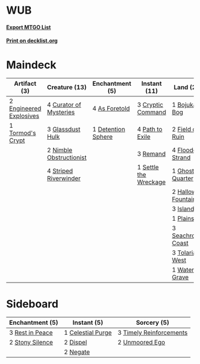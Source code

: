 # WUB

#### [Export MTGO List](../collection/WUB/WUB.txt)
#### [Print on decklist.org](http://decklist.org/?deckmain=4%09Ancestral%20Vision%0A4%09As%20Foretold%0A1%09Bojuka%20Bog%0A3%09Cryptic%20Command%0A4%09Curator%20of%20Mysteries%0A1%09Detention%20Sphere%0A2%09Engineered%20Explosives%0A2%09Field%20of%20Ruin%0A4%09Flooded%20Strand%0A1%09Ghost%20Quarter%0A3%09Glassdust%20Hulk%0A2%09Hallowed%20Fountain%0A3%09Island%0A3%09Living%20End%0A2%09Nimble%20Obstructionist%0A4%09Path%20to%20Exile%0A1%09Plains%0A3%09Remand%0A3%09Seachrome%20Coast%0A1%09Settle%20the%20Wreckage%0A4%09Striped%20Riverwinder%0A3%09Tolaria%20West%0A1%09Tormod's%20Crypt%0A1%09Watery%20Grave&deckside=1%09Celestial%20Purge%0A2%09Dispel%0A2%09Negate%0A3%09Rest%20in%20Peace%0A2%09Stony%20Silence%0A3%09Timely%20Reinforcements%0A2%09Unmoored%20Ego)
# Maindeck

|                                           Artifact (3)                                           |                                          Creature (13)                                           |                                       Enchantment (5)                                       |                                          Instant (11)                                          |                                          Land (21)                                           |                                         Sorcery (7)                                         |
|--------------------------------------------------------------------------------------------------|--------------------------------------------------------------------------------------------------|---------------------------------------------------------------------------------------------|------------------------------------------------------------------------------------------------|----------------------------------------------------------------------------------------------|---------------------------------------------------------------------------------------------|
|2 [Engineered Explosives](http://gatherer.wizards.com/Pages/Card/Details.aspx?multiverseid=370549)|4 [Curator of Mysteries](http://gatherer.wizards.com/Pages/Card/Details.aspx?multiverseid=426751) |4 [As Foretold](http://gatherer.wizards.com/Pages/Card/Details.aspx?multiverseid=426744)     |3 [Cryptic Command](http://gatherer.wizards.com/Pages/Card/Details.aspx?multiverseid=370439)    |1 [Bojuka Bog](http://gatherer.wizards.com/Pages/Card/Details.aspx?multiverseid=247536)       |4 [Ancestral Vision](http://gatherer.wizards.com/Pages/Card/Details.aspx?multiverseid=438608)|
|1 [Tormod's Crypt](http://gatherer.wizards.com/Pages/Card/Details.aspx?multiverseid=389723)       |3 [Glassdust Hulk](http://gatherer.wizards.com/Pages/Card/Details.aspx?multiverseid=397807)       |1 [Detention Sphere](http://gatherer.wizards.com/Pages/Card/Details.aspx?multiverseid=270356)|4 [Path to Exile](http://gatherer.wizards.com/Pages/Card/Details.aspx?multiverseid=370408)      |2 [Field of Ruin](http://gatherer.wizards.com/Pages/Card/Details.aspx?multiverseid=435415)    |3 [Living End](http://gatherer.wizards.com/Pages/Card/Details.aspx?multiverseid=113521)      |
|                                                                                                  |2 [Nimble Obstructionist](http://gatherer.wizards.com/Pages/Card/Details.aspx?multiverseid=430729)|                                                                                             |3 [Remand](http://gatherer.wizards.com/Pages/Card/Details.aspx?multiverseid=397881)             |4 [Flooded Strand](http://gatherer.wizards.com/Pages/Card/Details.aspx?multiverseid=405098)   |                                                                                             |
|                                                                                                  |4 [Striped Riverwinder](http://gatherer.wizards.com/Pages/Card/Details.aspx?multiverseid=430737)  |                                                                                             |1 [Settle the Wreckage](http://gatherer.wizards.com/Pages/Card/Details.aspx?multiverseid=435186)|1 [Ghost Quarter](http://gatherer.wizards.com/Pages/Card/Details.aspx?multiverseid=430470)    |                                                                                             |
|                                                                                                  |                                                                                                  |                                                                                             |                                                                                                |2 [Hallowed Fountain](http://gatherer.wizards.com/Pages/Card/Details.aspx?multiverseid=405100)|                                                                                             |
|                                                                                                  |                                                                                                  |                                                                                             |                                                                                                |3 [Island](http://gatherer.wizards.com/Pages/Card/Details.aspx?multiverseid=439602)           |                                                                                             |
|                                                                                                  |                                                                                                  |                                                                                             |                                                                                                |1 [Plains](http://gatherer.wizards.com/Pages/Card/Details.aspx?multiverseid=439601)           |                                                                                             |
|                                                                                                  |                                                                                                  |                                                                                             |                                                                                                |3 [Seachrome Coast](http://gatherer.wizards.com/Pages/Card/Details.aspx?multiverseid=209399)  |                                                                                             |
|                                                                                                  |                                                                                                  |                                                                                             |                                                                                                |3 [Tolaria West](http://gatherer.wizards.com/Pages/Card/Details.aspx?multiverseid=416755)     |                                                                                             |
|                                                                                                  |                                                                                                  |                                                                                             |                                                                                                |1 [Watery Grave](http://gatherer.wizards.com/Pages/Card/Details.aspx?multiverseid=405114)     |                                                                                             |


# Sideboard

|                                     Enchantment (5)                                      |                                        Instant (5)                                         |                                           Sorcery (5)                                            |
|------------------------------------------------------------------------------------------|--------------------------------------------------------------------------------------------|--------------------------------------------------------------------------------------------------|
|3 [Rest in Peace](http://gatherer.wizards.com/Pages/Card/Details.aspx?multiverseid=442021)|1 [Celestial Purge](http://gatherer.wizards.com/Pages/Card/Details.aspx?multiverseid=397699)|3 [Timely Reinforcements](http://gatherer.wizards.com/Pages/Card/Details.aspx?multiverseid=220074)|
|2 [Stony Silence](http://gatherer.wizards.com/Pages/Card/Details.aspx?multiverseid=425850)|2 [Dispel](http://gatherer.wizards.com/Pages/Card/Details.aspx?multiverseid=201562)         |2 [Unmoored Ego](http://gatherer.wizards.com/Pages/Card/Details.aspx?multiverseid=452962)         |
|                                                                                          |2 [Negate](http://gatherer.wizards.com/Pages/Card/Details.aspx?multiverseid=447135)         |                                                                                                  |

